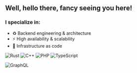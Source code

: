 ## Well, hello there, fancy seeing you here!

### I specialize in:

- ♻️ Backend engineering & architecture
- ⚡️ High availability & scalability
- 🔧 Infrastructure as code

<p>
  <img alt="Rust" src="https://img.shields.io/badge/Rust-000000?style=for-the-badge&logo=rust&logoColor=white" />
  <img alt="C++" src="https://img.shields.io/badge/-C++-blue?style=for-the-badge&logo=cplusplus&logoColor=white" />
  <img alt="PHP" src="https://img.shields.io/badge/PHP-blue?style=for-the-badge&logo=php&logoColor=white" />
  <img alt="TypeScript" src="https://img.shields.io/badge/TypeScript-yellow?style=for-the-badge&logo=TypeScript&logoColor=black" />
</p>
<p>
  <img alt="GraphQL" src="https://img.shields.io/badge/-GraphQL-E10098?style=for-the-badge&logo=graphql&logoColor=white" />
</p>
<!--
**timuchen/timuchen** is a ✨ _special_ ✨ repository because its `README.md` (this file) appears on your GitHub profile.

  <img alt="Go" src="https://img.shields.io/badge/Go-00ADD8?style=for-the-badge&logo=go&logoColor=white" />
  <img alt="TypeScript" src="https://img.shields.io/badge/TypeScript-007ACC?style=for-the-badge&logo=typescript&logoColor=white" />
  <img alt="React" src="https://img.shields.io/badge/React-20232A?style=for-the-badge&logo=react&logoColor=61DAFB" />
  
Here are some ideas to get you started:

- 🔭 I’m currently working on ...
- 🌱 I’m currently learning ...
- 👯 I’m looking to collaborate on ...
- 🤔 I’m looking for help with ...
- 💬 Ask me about ...
- 📫 How to reach me: ...
- 😄 Pronouns: ...
- ⚡ Fun fact: ...
-->
